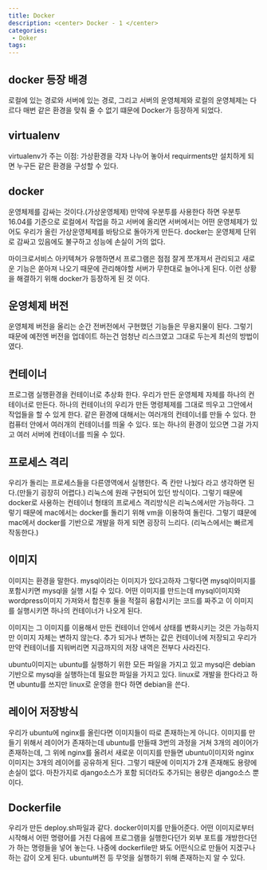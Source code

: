 ```yaml
---
title: Docker
description: <center> Docker - 1 </center>
categories:
 - Doker
tags:
---
```


## docker 등장 배경
로컬에 있는 경로와 서버에 있는 경로, 그리고 서버의 운영체제와 로컬의 운영체제는 다르다 매번 같은 환경을 맞춰 줄 수 없기 떄문에 Docker가 등장하게 되었다.

## virtualenv

virtualenv가 주는 이점: 가상환경을 각자 나누어 놓아서 requirments만 설치하게 되면 누구든 같은 환경을 구성할 수 있다.

## docker
운영체제를 감싸는 것이다.(가상운영체제) 만약에 우분투를 사용한다 하면 우분투 16.04를 기준으로 로컬에서 작업을 하고 서버에 올리면 서버에서는 어떤 운영체제가 있어도 우리가 올린 가상운영체제를 바탕으로 돌아가게 만든다. docker는 운영체제 단위로 감싸고 있음에도 불구하고 성능에 손실이 거의 없다.

마이크로서비스 아키텍쳐가 유행하면서 프로그램은 점점 잘게 쪼개져서 관리되고 새로운 기능은 쏟아져 나오기 때문에 관리해야할 서버가 무한대로 늘어나게 된다. 이런 상황을 해결하기 위해 docker가 등장하게 된 것 이다.

## 운영체제 버전
운영체제 버전을 올리는 순간 전버전에서 구현했던 기능들은 무용지물이 된다. 그렇기 때문에 예전엔 버전을 업데이트 하는건 엄청난 리스크였고 그대로 두는게 최선의 방법이였다.

## 컨테이너
프로그램 실행환경을 컨테이너로 추상화 한다. 우리가 만든 운영체제 자체를 하나의 컨테이너로 만든다. 하나의 컨테이너의 우리가 만든 명령체제를 그대로 띄우고 그안에서 작업들을 할 수 있게 한다. 같은 환경에 대해서는 여러개의 컨테이너를 만들 수 있다. 한 컴퓨터 안에서 여러개의 컨테이너를 띄울 수 있다. 또는 하나의 환경이 있으면 그걸 가지고 여러 서버에 컨테이너를 띄울 수 있다.


## 프로세스 격리
우리가 돌리는 프로세스들을 다른영역에서 실행한다. 즉 칸만 나눴다 라고 생각하면 된다.(만들기 굉장히 어렵다.) 리눅스에 원래 구현되어 있던 방식이다. 그렇기 때문에 docker로 사용하는 컨테이너 형태의 프로세스 격리방식은 리눅스에서만 가능하다. 그렇기 때문에 mac에서는 docker를 돌리기 위해 vm을 이용하여 돌린다. 그렇기 떄문에 mac에서 docker를 기반으로 개발을 하게 되면 굉장히 느리다. (리눅스에서는 빠르게 작동한다.)

## 이미지
이미지는 환경을 말한다. mysql이라는 이미지가 있다고하자 그렇다면 mysql이미지를 포함시키면 mysql을 실행 시킬 수 있다. 어떤 이미지를 만드는데 mysql이미지와 wordpress이미지 가져와서 합친후 둘을 적절히 융합시키는 코드를 짜주고 이 이미지를 실행시키면 하나의 컨테이너가 나오게 된다.

이미지는 그 이미지를 이용해서 만든 컨테이너 안에서 상태를 변화시키는 것은 가능하지만 이미지 자체는 변하지 않는다. 추가 되거나 변하는 값은 컨테이너에 저장되고 우리가 만약 컨테이너를 지워버리면 지금까지의 저장 내역은 전부다 사라진다.

ubuntu이미지는 ubuntu를 실행하기 위한 모든 파일을 가지고 있고 mysql은 debian기반으로 mysql을 실행하는데 필요한 파일을 가지고 있다. linux로 개발을 한다라고 하면 ubuntu를 쓰지만 linux로 운영을 한다 하면 debian을 쓴다.

## 레이어 저장방식
우리가 ubuntu에 nginx를 올린다면 이미지들이 따로 존재하는게 아니다. 이미지를 만들기 위해서 레이어가 존재하는데 ubuntu를 만들때 3번의 과정을 거쳐 3개의 레이어가 존재하는데, 그 위에 nginx를 올려서 새로운 이미지를 만들면 ubuntu이미지와 nginx이미지는 3개의 레이어를 공유하게 된다. 그렇기 때문에 이미지가 2개 존재해도 용량에 손실이 없다. 마찬가지로 django소스가 포함 되더라도 추가되는 용량은 django소스 뿐이다.

## Dockerfile 
우리가 만든 deploy.sh파일과 같다. docker이미지를 만들어준다. 어떤 이미지로부터 시작해서 어떤 명령어를 거친 다음에 프로그램을 실행한다던가 외부 포트를 개방한다던가 하는 명령들을 넣어 놓는다. 나중에 dockerfile만 봐도 어떤식으로 만들어 지겠구나 하는 감이 오게 된다. ubuntu버전 등 무엇을 실행하기 위해 존재하는지 알 수 있다. 